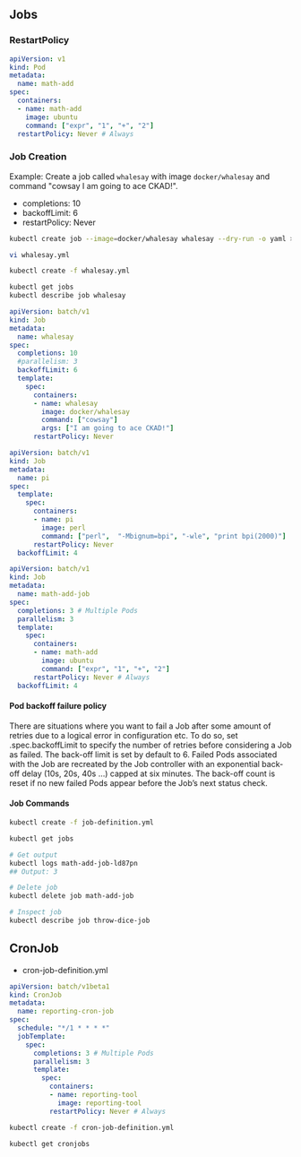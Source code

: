 ## Jobs

### RestartPolicy

```yaml
apiVersion: v1
kind: Pod
metadata:
  name: math-add
spec:
  containers:
  - name: math-add
    image: ubuntu
    command: ["expr", "1", "+", "2"]
  restartPolicy: Never # Always
```

### Job Creation

Example: Create a job called `whalesay` with image `docker/whalesay` and command "cowsay I am going to ace CKAD!".

- completions: 10
- backoffLimit: 6
- restartPolicy: Never

```bash
kubectl create job --image=docker/whalesay whalesay --dry-run -o yaml > whalesay.yml

vi whalesay.yml

kubectl create -f whalesay.yml

kubectl get jobs
kubectl describe job whalesay
```

```yaml
apiVersion: batch/v1
kind: Job
metadata:
  name: whalesay
spec:
  completions: 10
  #parallelism: 3
  backoffLimit: 6
  template:  
    spec:
      containers:
      - name: whalesay
        image: docker/whalesay
        command: ["cowsay"]
        args: ["I am going to ace CKAD!"]
      restartPolicy: Never
```

```yaml
apiVersion: batch/v1
kind: Job
metadata:
  name: pi
spec:
  template:
    spec:
      containers:
      - name: pi
        image: perl
        command: ["perl",  "-Mbignum=bpi", "-wle", "print bpi(2000)"]
      restartPolicy: Never
  backoffLimit: 4
```

```yaml
apiVersion: batch/v1
kind: Job
metadata:
  name: math-add-job
spec:
  completions: 3 # Multiple Pods
  parallelism: 3
  template:  
    spec:
      containers:
      - name: math-add
        image: ubuntu
        command: ["expr", "1", "+", "2"]
      restartPolicy: Never # Always 
  backoffLimit: 4
```

#### Pod backoff failure policy

There are situations where you want to fail a Job after some amount of retries due to a logical error in configuration etc. To do so, set .spec.backoffLimit to specify the number of retries before considering a Job as failed. The back-off limit is set by default to 6. Failed Pods associated with the Job are recreated by the Job controller with an exponential back-off delay (10s, 20s, 40s …) capped at six minutes. The back-off count is reset if no new failed Pods appear before the Job’s next status check.

#### Job Commands

```bash
kubectl create -f job-definition.yml

kubectl get jobs

# Get output
kubectl logs math-add-job-ld87pn
## Output: 3

# Delete job
kubectl delete job math-add-job

# Inspect job
kubectl describe job throw-dice-job
```

## CronJob

- cron-job-definition.yml

```yaml
apiVersion: batch/v1beta1
kind: CronJob
metadata:
  name: reporting-cron-job
spec:
  schedule: "*/1 * * * *"
  jobTemplate:
    spec:
      completions: 3 # Multiple Pods
      parallelism: 3
      template:
        spec:
          containers:
          - name: reporting-tool
            image: reporting-tool
          restartPolicy: Never # Always 
```

```bash
kubectl create -f cron-job-definition.yml

kubectl get cronjobs
```